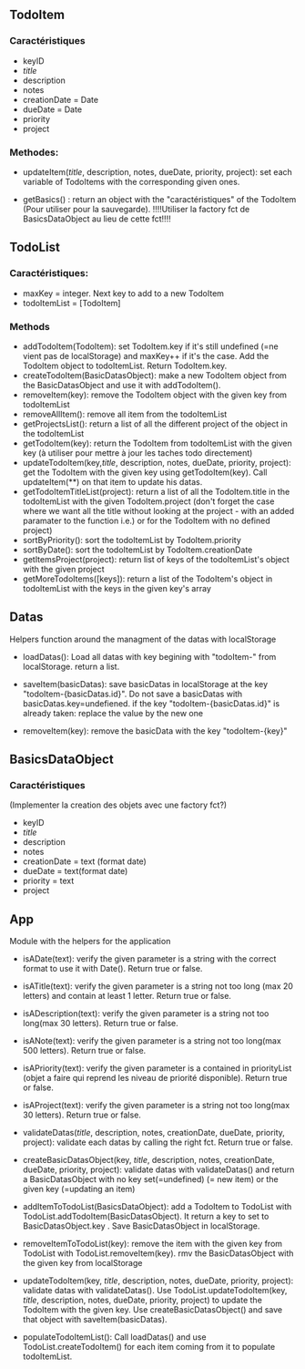 ## TodoItem
### Caractéristiques
- keyID         
- *title*         
- description   
- notes  
- creationDate = Date       
- dueDate = Date
- priority      
- project 

### Methodes:   
- updateItem(*title*, description, notes, dueDate, priority, project): set each variable of TodoItems with the corresponding given ones.

- getBasics() : return an object with the "caractéristiques" of the TodoItem (Pour utiliser pour la sauvegarde). !!!!Utiliser la factory fct de BasicsDataObject au lieu de cette fct!!!!

## TodoList
### Caractéristiques:   
- maxKey = integer. Next key to add to a new TodoItem
- todoItemList = [TodoItem]

### Methods
- addTodoItem(TodoItem): set TodoItem.key if it's still undefined (=ne vient pas de localStorage) and maxKey++ if it's the case. Add the TodoItem object to todoItemList. Return TodoItem.key.
- createTodoItem(BasicDatasObject): make a new TodoItem object from the BasicDatasObject and use it with addTodoItem(). 
- removeItem(key): remove the TodoItem object with the given key from todoItemList
- removeAllItem(): remove all item from the todoItemList
- getProjectsList(): return a list of all the different project of the object in the todoItemList
- getTodoItem(key): return the TodoItem from todoItemList with the given key (à utiliser pour mettre à jour les taches todo directement)
- updateTodoItem(key,*title*, description, notes, dueDate, priority, project): get the TodoItem with the given key using getTodoItem(key). Call updateItem(**) on that item to update his datas.
- getTodoItemTitleList(project): return a list of all the TodoItem.title in the todoItemList with the given TodoItem.project (don't forget the case where we want all the title without looking at the project - with an added paramater to the function i.e.) or for the TodoItem with no defined project)
- sortByPriority(): sort the todoItemList by TodoItem.priority
- sortByDate(): sort the todoItemList by TodoItem.creationDate
- getItemsProject(project): return list of keys of the todoItemList's object with the given project
- getMoreTodoItems([keys]): return a list of the TodoItem's object in todoItemList with the keys in the given key's array

## Datas
Helpers function around the managment of the datas with localStorage

- loadDatas(): Load all datas with key begining with "todoItem-" from localStorage. return a list.

- saveItem(basicDatas): save basicDatas in localStorage at the key "todoItem-{basicDatas.id}". Do not save a basicDatas with basicDatas.key=undefiened. if the key "todoItem-{basicDatas.id}" is already taken: replace the value by the new one

- removeItem(key): remove the basicData with the key "todoItem-{key}"

## BasicsDataObject
### Caractéristiques
(Implementer la creation des objets avec une factory fct?)

- keyID         
- *title*         
- description   
- notes  
- creationDate = text (format date)       
- dueDate = text(format date)
- priority = text     
- project 

## App
Module with the helpers for the application

- isADate(text): verify the given parameter is a string with the correct format to use it with Date(). Return true or false.
- isATitle(text): verify the given parameter is a string not too long (max 20 letters) and contain at least 1 letter. Return true or false.
- isADescription(text): verify the given parameter is a string not too long(max 30 letters). Return true or false.
- isANote(text):  verify the given parameter is a string not too long(max 500 letters). Return true or false.
- isAPriority(text): verify the given parameter is a contained in priorityList (objet a faire qui reprend les niveau de priorité disponible). Return true or false.
- isAProject(text): verify the given parameter is a string not too long(max 30 letters). Return true or false.
- validateDatas(*title*, description, notes, creationDate, dueDate, priority, project): validate each datas by calling the right fct. Return true or false.

- createBasicDatasObject(key, *title*, description, notes, creationDate, dueDate, priority, project):  validate datas with validateDatas() and return a BasicDatasObject with no key set(=undefined) (= new item) or the given key (=updating an item)
- addItemToTodoList(BasicsDataObject): add a TodoItem to TodoList with TodoList.addTodoItem(BasicDatasObject). It return a key to set to BasicDatasObject.key . Save BasicDatasObject in localStorage.
- removeItemToTodoList(key): remove the item with the given key from TodoList with TodoList.removeItem(key). rmv the BasicDatasObject with the given key from localStorage
- updateTodoItem(key, *title*, description, notes, dueDate, priority, project): validate datas with validateDatas(). Use TodoList.updateTodoItem(key, *title*, description, notes, dueDate, priority, project) to update the TodoItem with the given key. Use createBasicDatasObject() and save that object with saveItem(basicDatas).
- populateTodoItemList(): Call loadDatas() and use TodoList.createTodoItem() for each item coming from it to populate todoItemList.

